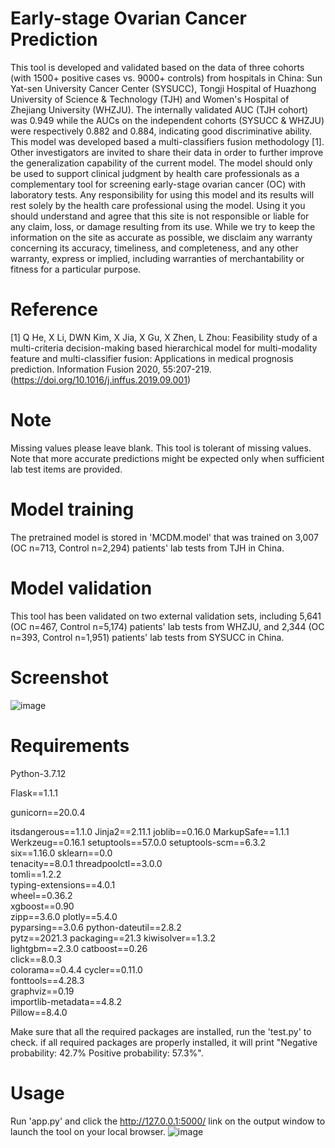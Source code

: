 # Early-stage Ovarian Cancer Prediction
This tool is developed and validated based on the data of three cohorts (with 1500+ positive cases vs. 9000+ controls) from hospitals in China: Sun Yat-sen University Cancer Center (SYSUCC), Tongji Hospital of Huazhong University of Science & Technology (TJH) and Women's Hospital of Zhejiang University (WHZJU). The internally validated AUC (TJH cohort) was 0.949 while the AUCs on the independent cohorts (SYSUCC & WHZJU) were respectively 0.882 and 0.884, indicating good discriminative ability. This model was developed based a multi-classifiers fusion methodology [1]. Other investigators are invited to share their data in order to further improve the generalization capability of the current model. The model should only be used to support clinical judgment by health care professionals as a complementary tool for screening early-stage ovarian cancer (OC) with laboratory tests. Any responsibility for using this model and its results will rest solely by the health care professional using the model. Using it you should understand and agree that this site is not responsible or liable for any claim, loss, or damage resulting from its use. While we try to keep the information on the site as accurate as possible, we disclaim any warranty concerning its accuracy, timeliness, and completeness, and any other warranty, express or implied, including warranties of merchantability or fitness for a particular purpose.

# Reference
[1] Q He, X Li, DWN Kim, X Jia, X Gu, X Zhen, L Zhou: Feasibility study of a multi-criteria decision-making based hierarchical model for multi-modality feature and multi-classifier fusion: Applications in medical prognosis prediction. Information Fusion 2020, 55:207-219.(https://doi.org/10.1016/j.inffus.2019.09.001)

# Note
Missing values please leave blank. This tool is tolerant of missing values. Note that more accurate predictions might be expected only when sufficient lab test items are provided.

# Model training
The pretrained model is stored in 'MCDM.model' that was trained on 3,007 (OC n=713, Control n=2,294) patients' lab tests from TJH in China. 

# Model validation
This tool has been validated on two external validation sets, including 5,641 (OC n=467, Control n=5,174) patients' lab tests from WHZJU, and 2,344 (OC n=393, Control n=1,951) patients' lab tests from SYSUCC in China. 

# Screenshot
![image](https://user-images.githubusercontent.com/131331281/233329985-1f32a9ab-242a-4ca2-b1aa-f02d3cff00a2.png)

# Requirements
Python-3.7.12

Flask==1.1.1

gunicorn==20.0.4

itsdangerous==1.1.0
Jinja2==2.11.1
joblib==0.16.0
MarkupSafe==1.1.1
Werkzeug==0.16.1
setuptools==57.0.0
setuptools-scm==6.3.2	
six==1.16.0	
sklearn==0.0	
tenacity==8.0.1	
threadpoolctl==3.0.0	
tomli==1.2.2	
typing-extensions==4.0.1	
wheel==0.36.2	
xgboost==0.90	
zipp==3.6.0
plotly==5.4.0	
pyparsing==3.0.6
python-dateutil==2.8.2	
pytz==2021.3
packaging==21.3
kiwisolver==1.3.2	
lightgbm==2.3.0
catboost==0.26	
click==8.0.3	
colorama==0.4.4	
cycler==0.11.0	
fonttools==4.28.3	
graphviz==0.19	
importlib-metadata==4.8.2	
Pillow==8.4.0


Make sure that all the required packages are installed, run the 'test.py' to check. if all required packages are properly installed, it will print "Negative probability: 42.7% Positive probability: 57.3%".

# Usage
Run 'app.py' and click the http://127.0.0.1:5000/ link on the output window to launch the tool on your local browser. 
![image](https://user-images.githubusercontent.com/131331281/233333144-6dcc19c0-9c8a-4b1f-b8db-9657c23d687e.png)
